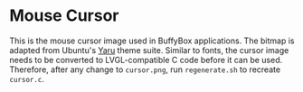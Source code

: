Mouse Cursor
============

This is the mouse cursor image used in BuffyBox applications. The bitmap is adapted from Ubuntu's [Yaru] theme suite. Similar to fonts, the cursor image needs to be converted to LVGL-compatible C code before it can be used. Therefore, after any change to `cursor.png`, run `regenerate.sh` to recreate `cursor.c`.

[Yaru]: https://github.com/ubuntu/yaru
